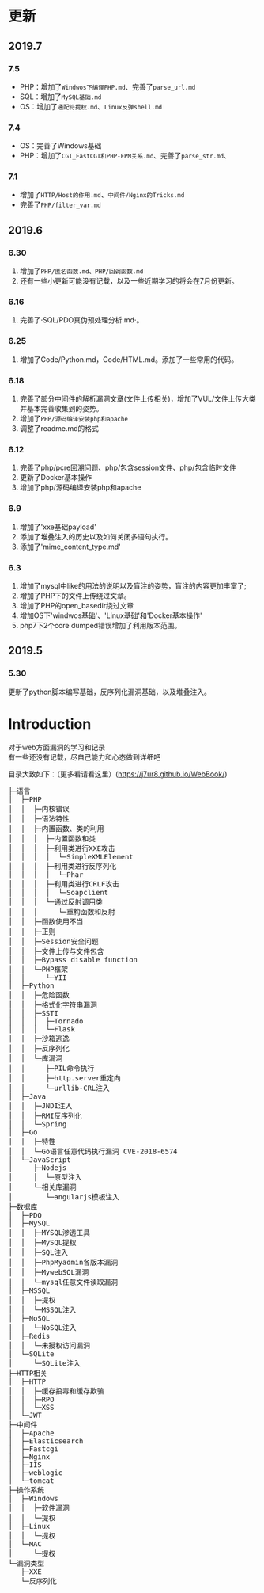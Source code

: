 # 更新

## 2019.7

### 7.5
- PHP：增加了`Windwos下编译PHP.md`、完善了`parse_url.md`
- SQL：增加了`MySQL基础.md`
- OS：增加了`通配符提权.md`、`Linux反弹shell.md`

### 7.4
- OS：完善了Windows基础
- PHP：增加了`CGI_FastCGI和PHP-FPM关系.md`、完善了`parse_str.md`、

### 7.1
- 增加了`HTTP/Host的作用.md`、`中间件/Nginx的Tricks.md` 
- 完善了`PHP/filter_var.md`

## 2019.6

### 6.30
1. 增加了`PHP/匿名函数.md、PHP/回调函数.md`  
2. 还有一些小更新可能没有记载，以及一些近期学习的将会在7月份更新。

### 6.16
1. 完善了·SQL/PDO真伪预处理分析.md·。

### 6.25
1. 增加了Code/Python.md，Code/HTML.md。添加了一些常用的代码。

### 6.18
1. 完善了部分中间件的解析漏洞文章(文件上传相关)，增加了VUL/文件上传大类并基本完善收集到的姿势。
2. 增加了`PHP/源码编译安装php和apache`
3. 调整了readme.md的格式

### 6.12
1. 完善了php/pcre回溯问题、php/包含session文件、php/包含临时文件
2. 更新了Docker基本操作
3. 增加了php/源码编译安装php和apache

### 6.9
1. 增加了'xxe基础payload'
2. 添加了堆叠注入的历史以及如何关闭多语句执行。
3. 添加了'mime_content_type.md'

### 6.3
1. 增加了mysql中like的用法的说明以及盲注的姿势，盲注的内容更加丰富了;
2. 增加了PHP下的文件上传绕过文章。
4. 增加了PHP的open_basedir绕过文章
5. 增加OS下'windwos基础'、'Linux基础'和'Docker基本操作'
6. php7下2个core dumped错误增加了利用版本范围。

## 2019.5

### 5.30
更新了python脚本编写基础，反序列化漏洞基础，以及堆叠注入。



# Introduction

对于web方面漏洞的学习和记录  
有一些还没有记载，尽自己能力和心态做到详细吧  

目录大致如下：（更多看请看这里）(https://j7ur8.github.io/WebBook/)
<pre>
├─语言
│  ├─PHP
│  │  ├─内核错误
│  │  ├─语法特性
│  │  ├─内置函数、类的利用
│  │  │  ├─内置函数和类
│  │  │  ├─利用类进行XXE攻击
│  │  │  │  └─SimpleXMLElement
│  │  │  ├─利用类进行反序列化
│  │  │  │  └─Phar
│  │  │  ├─利用类进行CRLF攻击
│  │  │  │  └─Soapclient
│  │  │  └─通过反射调用类
│  │  │     └─重构函数和反射
│  │  ├─函数使用不当
│  │  ├─正则
│  │  ├─Session安全问题
│  │  ├─文件上传与文件包含
│  │  ├─Bypass disable function
│  │  └─PHP框架
│  │     └─YII
│  ├─Python
│  │  ├─危险函数
│  │  ├─格式化字符串漏洞
│  │  ├─SSTI
│  │  │  ├─Tornado
│  │  │  └─Flask
│  │  ├─沙箱逃逸
│  │  ├─反序列化
│  │  └─库漏洞
│  │     ├─PIL命令执行
│  │     ├─http.server重定向
│  │     └─urllib-CRL注入
│  ├─Java
│  │  ├─JNDI注入
│  │  ├─RMI反序列化
│  │  └─Spring
│  ├─Go
│  │  ├─特性
│  │  └─Go语言任意代码执行漏洞 CVE-2018-6574
│  └─JavaScript
│     ├─Nodejs
│     │  └─原型注入
│     └─相关库漏洞
│        └─angularjs模板注入
├─数据库
│  ├─PDO
│  ├─MySQL
│  │  ├─MYSQL渗透工具
│  │  ├─MySQL提权
│  │  ├─SQL注入
│  │  ├─PhpMyadmin各版本漏洞
│  │  ├─MywebSQL漏洞
│  │  └─mysql任意文件读取漏洞
│  ├─MSSQL
│  │  ├─提权
│  │  └─MSSQL注入
│  ├─NoSQL
│  │  └─NoSQL注入
│  ├─Redis
│  │  └─未授权访问漏洞
│  └─SQLite
│     └─SQLite注入
├─HTTP相关
│  ├─HTTP
│  │  ├─缓存投毒和缓存欺骗
│  │  ├─RPO
│  │  └─XSS
│  └─JWT
├─中间件
│  ├─Apache
│  ├─Elasticsearch
│  ├─Fastcgi
│  ├─Nginx
│  ├─IIS
│  ├─weblogic
│  └─tomcat
├─操作系统
│  ├─Windows
│  │  ├─软件漏洞
│  │  └─提权
│  ├─Linux
│  │  └─提权
│  └─MAC
│     └─提权
└─漏洞类型
   ├─XXE
   └─反序列化
</pre>

